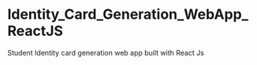 # Identity_Card_Generation_WebApp_ReactJS
Student Identity card generation web app built with React Js
